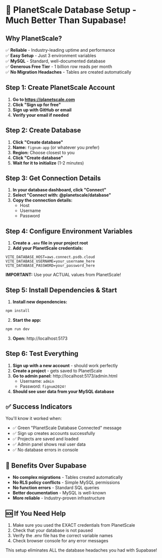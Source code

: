 # 🚀 PlanetScale Database Setup - Much Better Than Supabase!

## Why PlanetScale?

✅ **Reliable** - Industry-leading uptime and performance  
✅ **Easy Setup** - Just 3 environment variables  
✅ **MySQL** - Standard, well-documented database  
✅ **Generous Free Tier** - 1 billion row reads per month  
✅ **No Migration Headaches** - Tables are created automatically  

## Step 1: Create PlanetScale Account

1. **Go to https://planetscale.com**
2. **Click "Sign up for free"**
3. **Sign up with GitHub or email**
4. **Verify your email if needed**

## Step 2: Create Database

1. **Click "Create database"**
2. **Name:** `fignum-app` (or whatever you prefer)
3. **Region:** Choose closest to you
4. **Click "Create database"**
5. **Wait for it to initialize** (1-2 minutes)

## Step 3: Get Connection Details

1. **In your database dashboard, click "Connect"**
2. **Select "Connect with: @planetscale/database"**
3. **Copy the connection details:**
   - Host
   - Username  
   - Password

## Step 4: Configure Environment Variables

1. **Create a `.env` file in your project root**
2. **Add your PlanetScale credentials:**

```env
VITE_DATABASE_HOST=aws.connect.psdb.cloud
VITE_DATABASE_USERNAME=your_username_here
VITE_DATABASE_PASSWORD=your_password_here
```

**IMPORTANT:** Use your ACTUAL values from PlanetScale!

## Step 5: Install Dependencies & Start

1. **Install new dependencies:**
```bash
npm install
```

2. **Start the app:**
```bash
npm run dev
```

3. **Open:** http://localhost:5173

## Step 6: Test Everything

1. **Sign up with a new account** - should work perfectly
2. **Create a project** - gets saved to PlanetScale
3. **Go to admin panel:** http://localhost:5173/admin.html
   - Username: `admin`
   - Password: `fignum2024!`
4. **Should see user data from your MySQL database**

## ✅ Success Indicators

You'll know it worked when:
- ✅ Green "PlanetScale Database Connected" message
- ✅ Sign up creates accounts successfully  
- ✅ Projects are saved and loaded
- ✅ Admin panel shows real user data
- ✅ No database errors in console

## 🎯 Benefits Over Supabase

- **No complex migrations** - Tables created automatically
- **No RLS policy conflicts** - Simple MySQL permissions
- **No function errors** - Standard SQL queries
- **Better documentation** - MySQL is well-known
- **More reliable** - Industry-proven infrastructure

## 🆘 If You Need Help

1. Make sure you used the EXACT credentials from PlanetScale
2. Check that your database is not paused
3. Verify the .env file has the correct variable names
4. Check browser console for any error messages

This setup eliminates ALL the database headaches you had with Supabase!